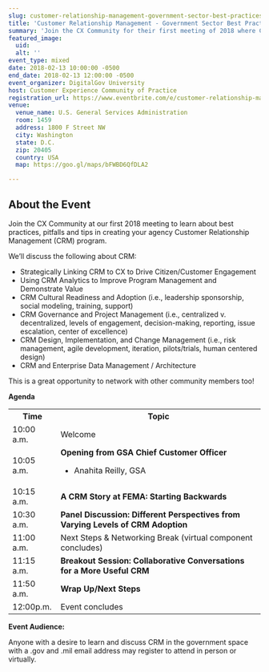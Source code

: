```yaml
---
slug: customer-relationship-management-government-sector-best-practices-pitfalls-tips
title: 'Customer Relationship Management - Government Sector Best Practices, Pitfalls and Tips'
summary: 'Join the CX Community for their first meeting of 2018 where CRM in government will be discussed&#46;'
featured_image:
  uid:
  alt: ''
event_type: mixed
date: 2018-02-13 10:00:00 -0500
end_date: 2018-02-13 12:00:00 -0500
event_organizer: DigitalGov University
host: Customer Experience Community of Practice
registration_url: https://www.eventbrite.com/e/customer-relationship-management-government-sector-best-practices-pitfalls-and-tips-registration-42687953819
venue:
  venue_name: U.S. General Services Administration
  room: 1459
  address: 1800 F Street NW
  city: Washington
  state: D.C.
  zip: 20405
  country: USA
  map: https://goo.gl/maps/bFWBD6QfDLA2

---
```


## About the Event

Join the CX Community at our first 2018 meeting to learn about best practices, pitfalls and tips in creating your agency Customer Relationship Management (CRM) program.

We’ll discuss the following about CRM:

- Strategically Linking CRM to CX to Drive Citizen/Customer Engagement
- Using CRM Analytics to Improve Program Management and Demonstrate Value
- CRM Cultural Readiness and Adoption (i.e., leadership sponsorship, social modeling, training, support)
- CRM Governance and Project Management (i.e., centralized v. decentralized, levels of engagement, decision-making, reporting, issue escalation, center of excellence)
- CRM Design, Implementation, and Change Management (i.e., risk management, agile development, iteration, pilots/trials, human centered design)
- CRM and Enterprise Data Management / Architecture

This is a great opportunity to network with other community members too!

**Agenda**

<table>
  <tr>
    <th>Time</th>
    <th>Topic</th>
  </tr>
  <tr>
    <td>10:00 a.m.</td>
    <td>Welcome</td>
  </tr>
  <tr>
    <td>10:05 a.m.</td>
    <td><strong>Opening from GSA Chief Customer Officer</strong><ul><li>Anahita Reilly, GSA</li></ul></td>
  </tr>
  <tr>
    <td>10:15 a.m.</td>
    <td><strong>A CRM Story at FEMA: Starting Backwards</strong></td>
  </tr>
  <tr>
    <td>10:30 a.m.</td>
    <td><strong>Panel Discussion: Different Perspectives from Varying Levels of CRM Adoption</strong></td>
  </tr>
  <tr>
    <td>11:00 a.m.</td>
    <td>Next Steps & Networking Break (virtual component concludes)</td>
  </tr>
  <tr>
    <td>11:15 a.m.</td>
    <td><strong>Breakout Session: Collaborative Conversations for a More Useful CRM</strong></td>
  </tr>
  <tr>
    <td>11:50 a.m.</td>
    <td><strong>Wrap Up/Next Steps</strong>
  </tr>
   <tr>
    <td>12:00p.m.</td>
    <td>Event concludes</td>
  </tr>
</table>

**Event Audience:**

Anyone with a desire to learn and discuss CRM in the government space with a .gov and .mil email address may register to attend in person or virtually.
